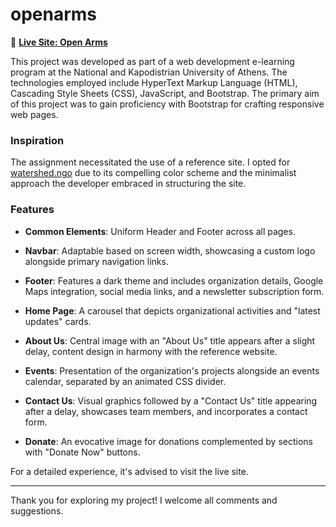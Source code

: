 # openarms
🔗 **[Live Site: Open Arms](https://nikosdiakonis.github.io/openarms/)**

This project was developed as part of a web development e-learning program at the National and Kapodistrian University of Athens. The technologies employed include HyperText Markup Language (HTML), Cascading Style Sheets (CSS), JavaScript, and Bootstrap. The primary aim of this project was to gain proficiency with Bootstrap for crafting responsive web pages.

### Inspiration

The assignment necessitated the use of a reference site. I opted for [watershed.ngo](https://watershed.ngo) due to its compelling color scheme and the minimalist approach the developer embraced in structuring the site.

### Features

- **Common Elements**: Uniform Header and Footer across all pages.
  
- **Navbar**: Adaptable based on screen width, showcasing a custom logo alongside primary navigation links.
  
- **Footer**: Features a dark theme and includes organization details, Google Maps integration, social media links, and a newsletter subscription form.
  
- **Home Page**: A carousel that depicts organizational activities and "latest updates" cards.
  
- **About Us**: Central image with an "About Us" title appears after a slight delay, content design in harmony with the reference website.
  
- **Events**: Presentation of the organization's projects alongside an events calendar, separated by an animated CSS divider.
  
- **Contact Us**: Visual graphics followed by a "Contact Us" title appearing after a delay, showcases team members, and incorporates a contact form.
  
- **Donate**: An evocative image for donations complemented by sections with "Donate Now" buttons.

For a detailed experience, it's advised to visit the live site.

---

Thank you for exploring my project! I welcome all comments and suggestions.


